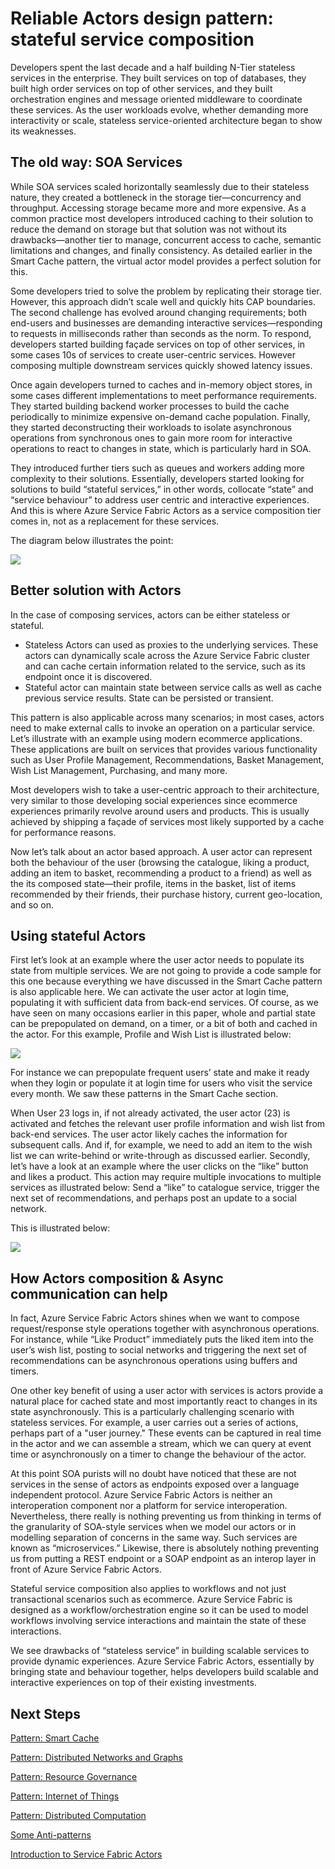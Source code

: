 
<properties
   pageTitle="Reliable Actors stateful service composition design pattern"
   description="Service Fabric Reliable Actors design pattern that uses Stateful actors to maintain state between service calls as well as cache previous service results. State can be persisted or transient."
   services="service-fabric"
   documentationCenter=".net"
   authors="vturecek"
   manager="timlt"
   editor=""/>

<tags
   ms.service="service-fabric"
   ms.devlang="dotnet"
   ms.topic="article"
   ms.tgt_pltfrm="NA"
   ms.workload="NA"
   ms.date="08/05/2015"
   ms.author="vturecek"/>

# Reliable Actors design pattern: stateful service composition
Developers spent the last decade and a half building N-Tier stateless services in the enterprise. They built services on top of databases, they built high order services on top of other services, and they built orchestration engines and message oriented middleware to coordinate these services. As the user workloads evolve, whether demanding more interactivity or scale, stateless service-oriented architecture began to show its weaknesses.

## The old way: SOA Services
While SOA services scaled horizontally seamlessly due to their stateless nature, they created a bottleneck in the storage tier—concurrency and throughput. Accessing storage became more and more expensive. As a common practice most developers introduced caching to their solution to reduce the demand on storage but that solution was not without its drawbacks—another tier to manage, concurrent access to cache, semantic limitations and changes, and finally consistency. As detailed earlier in the Smart Cache pattern, the virtual actor model provides a perfect solution for this.

Some developers tried to solve the problem by replicating their storage tier. However, this approach didn’t scale well and quickly hits CAP boundaries.
The second challenge has evolved around changing requirements; both end-users and businesses are demanding interactive services—responding to requests in milliseconds rather than seconds as the norm. To respond, developers started building façade services on top of other services, in some cases 10s of services to create user-centric services. However composing multiple downstream services quickly showed latency issues.

Once again developers turned to caches and in-memory object stores, in some cases different implementations to meet performance requirements. They started building backend worker processes to build the cache periodically to minimize expensive on-demand cache population. Finally, they started deconstructing their workloads to isolate asynchronous operations from synchronous ones to gain more room for interactive operations to react to changes in state, which is particularly hard in SOA.

They introduced further tiers such as queues and workers adding more complexity to their solutions.
Essentially, developers started looking for solutions to build “stateful services,” in other words, collocate “state” and “service behaviour” to address user centric and interactive experiences. And this is where Azure Service Fabric Actors as a service composition tier comes in, not as a replacement for these services.

The diagram below illustrates the point:

![][1]

## Better solution with Actors
In the case of composing services, actors can be either stateless or stateful.

* Stateless Actors can used as proxies to the underlying services. These actors can dynamically scale across the Azure Service Fabric cluster and can cache certain information related to the service, such as its endpoint once it is discovered.
* Stateful actor can maintain state between service calls as well as cache previous service results. State can be persisted or transient.

This pattern is also applicable across many scenarios; in most cases, actors need to make external calls to invoke an operation on a particular service.
Let’s illustrate with an example using modern ecommerce applications. These applications are built on services that provides various functionality such as User Profile Management, Recommendations, Basket Management, Wish List Management, Purchasing, and many more.

Most developers wish to take a user-centric approach to their architecture, very similar to those developing social experiences since ecommerce experiences primarily revolve around users and products. This is usually achieved by shipping a façade of services most likely supported by a cache for performance reasons.

Now let’s talk about an actor based approach. A user actor can represent both the behaviour of the user (browsing the catalogue, liking a product, adding an item to basket, recommending a product to a friend) as well as the its composed state—their profile, items in the basket, list of items recommended by their friends, their purchase history, current geo-location, and so on.

## Using stateful Actors
First let’s look at an example where the user actor needs to populate its state from multiple services. We are not going to provide a code sample for this one because everything we have discussed in the Smart Cache pattern is also applicable here.
We can activate the user actor at login time, populating it with sufficient data from back-end services. Of course, as we have seen on many occasions earlier in this paper, whole and partial state can be prepopulated on demand, on a timer, or a bit of both and cached in the actor.
For this example, Profile and Wish List is illustrated below:

![][2]

For instance we can prepopulate frequent users’ state and make it ready when they login or populate it at login time for users who visit the service every month. We saw these patterns in the Smart Cache section.

When User 23 logs in, if not already activated, the user actor (23) is activated and fetches the relevant user profile information and wish list from back-end services. The user actor likely caches the information for subsequent calls. And if, for example, we need to add an item to the wish list we can write-behind or write-through as discussed earlier.
Secondly, let’s have a look at an example where the user clicks on the “like” button and likes a product. This action may require multiple invocations to multiple services as illustrated below: Send a “like” to catalogue service, trigger the next set of recommendations, and perhaps post an update to a social network.

This is illustrated below:

![][3]

## How Actors composition & Async communication can help
In fact, Azure Service Fabric Actors shines when we want to compose request/response style operations together with asynchronous operations. For instance, while “Like Product” immediately puts the liked item into the user’s wish list, posting to social networks and triggering the next set of recommendations can be asynchronous operations using buffers and timers.

One other key benefit of using a user actor with services is actors provide a natural place for cached state and most importantly react to changes in its state asynchronously. This is a particularly challenging scenario with stateless services.
For example, a user carries out a series of actions, perhaps part of a "user journey." These events can be captured in real time in the actor and we can assemble a stream, which we can query at event time or asynchronously on a timer to change the behaviour of the actor.

At this point SOA purists will no doubt have noticed that these are not services in the sense of actors as endpoints exposed over a language independent protocol. Azure Service Fabric Actors is neither an interoperation component nor a platform for service interoperation. Nevertheless, there really is nothing preventing us from thinking in terms of the granularity of SOA-style services when we model our actors or in modelling separation of concerns in the same way. Such services are known as “microservices.”
Likewise, there is absolutely nothing preventing us from putting a REST endpoint or a SOAP endpoint as an interop layer in front of Azure Service Fabric Actors.

Stateful service composition also applies to workflows and not just transactional scenarios such as ecommerce. Azure Service Fabric is designed as a workflow/orchestration engine so it can be used to model workflows involving service interactions and maintain the state of these interactions.

We see drawbacks of “stateless service” in building scalable services to provide dynamic experiences. Azure Service Fabric Actors, essentially by bringing state and behaviour together, helps developers build scalable and interactive experiences on top of their existing investments.


## Next Steps
[Pattern: Smart Cache](service-fabric-reliable-actors-pattern-smart-cache.md)

[Pattern: Distributed Networks and Graphs](service-fabric-reliable-actors-pattern-distributed-networks-and-graphs.md)

[Pattern: Resource Governance](service-fabric-reliable-actors-pattern-resource-governance.md)

[Pattern: Internet of Things](service-fabric-reliable-actors-pattern-internet-of-things.md)

[Pattern: Distributed Computation](service-fabric-reliable-actors-pattern-distributed-computation.md)

[Some Anti-patterns](service-fabric-reliable-actors-anti-patterns.md)

[Introduction to Service Fabric Actors](service-fabric-reliable-actors-introduction.md)


<!--Image references-->
[1]: ./media/service-fabric-reliable-actors-pattern-stateful-service-composition/stateful-service-composition-1.png
[2]: ./media/service-fabric-reliable-actors-pattern-stateful-service-composition/stateful-service-composition-2.png
[3]: ./media/service-fabric-reliable-actors-pattern-stateful-service-composition/stateful-service-composition-3.png
